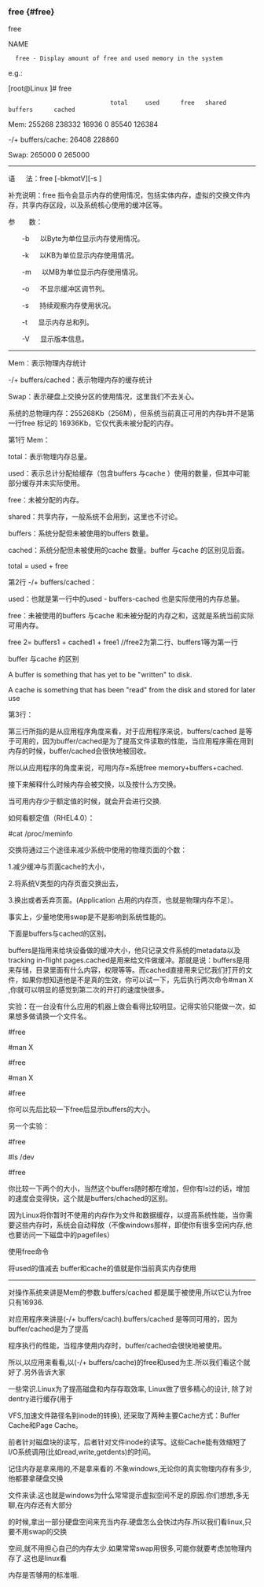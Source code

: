 ### free {#free}

free

NAME

      free - Display amount of free and used memory in the system

e.g.:

[root@Linux ]# free

                                 total     used      free   shared     buffers      cached

Mem:                  255268   238332     16936        0       85540      126384

-/+ buffers/cache:     26408   228860

Swap:                 265000        0    265000

----------------------------------------------------------------------------------------------------------------------------------------------------------

  语 　 法：free [-bkmotV][-s ]

  补充说明：free 指令会显示内存的使用情况，包括实体内存，虚拟的交换文件内存，共享内存区段，以及系统核心使用的缓冲区等。

  参　　数：

　　-b 　  以Byte为单位显示内存使用情况。

　　-k 　  以KB为单位显示内存使用情况。

　　-m 　  以MB为单位显示内存使用情况。

　　-o 　  不显示缓冲区调节列。

　　-s 　  持续观察内存使用状况。

　　-t 　  显示内存总和列。

　　-V 　  显示版本信息。

--------------------------------------------------------------------------------------------------------------------------------------------

Mem：表示物理内存统计    

-/+ buffers/cached：表示物理内存的缓存统计

Swap：表示硬盘上交换分区的使用情况，这里我们不去关心。

系统的总物理内存：255268Kb（256M），但系统当前真正可用的内存b并不是第一行free 标记的 16936Kb，它仅代表未被分配的内存。

第1行  Mem：

total：表示物理内存总量。

used：表示总计分配给缓存（包含buffers 与cache ）使用的数量，但其中可能部分缓存并未实际使用。

free：未被分配的内存。

shared：共享内存，一般系统不会用到，这里也不讨论。

buffers：系统分配但未被使用的buffers 数量。

cached：系统分配但未被使用的cache 数量。buffer 与cache 的区别见后面。

total = used + free    

第2行   -/+ buffers/cached：

used：也就是第一行中的used - buffers-cached   也是实际使用的内存总量。

free：未被使用的buffers 与cache 和未被分配的内存之和，这就是系统当前实际可用内存。

free 2= buffers1 + cached1 + free1   //free2为第二行、buffers1等为第一行

buffer 与cache 的区别

A buffer is something that has yet to be &quot;written&quot; to disk.

A cache is something that has been &quot;read&quot; from the disk and stored for later use

第3行：

第三行所指的是从应用程序角度来看，对于应用程序来说，buffers/cached 是等于可用的，因为buffer/cached是为了提高文件读取的性能，当应用程序需在用到内存的时候，buffer/cached会很快地被回收。

所以从应用程序的角度来说，可用内存=系统free memory+buffers+cached.

接下来解释什么时候内存会被交换，以及按什么方交换。

当可用内存少于额定值的时候，就会开会进行交换.

如何看额定值（RHEL4.0）：

#cat /proc/meminfo

交换将通过三个途径来减少系统中使用的物理页面的个数：　

1.减少缓冲与页面cache的大小，

2.将系统V类型的内存页面交换出去，　

3.换出或者丢弃页面。(Application 占用的内存页，也就是物理内存不足）。

事实上，少量地使用swap是不是影响到系统性能的。

下面是buffers与cached的区别。

buffers是指用来给块设备做的缓冲大小，他只记录文件系统的metadata以及 tracking in-flight pages.cached是用来给文件做缓冲。那就是说：buffers是用来存储，目录里面有什么内容，权限等等。而cached直接用来记忆我们打开的文件，如果你想知道他是不是真的生效，你可以试一下，先后执行两次命令#man X ,你就可以明显的感觉到第二次的开打的速度快很多。

实验：在一台没有什么应用的机器上做会看得比较明显。记得实验只能做一次，如果想多做请换一个文件名。

#free

#man X

#free

#man X

#free

你可以先后比较一下free后显示buffers的大小。

另一个实验：

#free

#ls /dev

#free

你比较一下两个的大小，当然这个buffers随时都在增加，但你有ls过的话，增加的速度会变得快，这个就是buffers/chached的区别。

因为Linux将你暂时不使用的内存作为文件和数据缓存，以提高系统性能，当你需要这些内存时，系统会自动释放（不像windows那样，即使你有很多空闲内存,他也要访问一下磁盘中的pagefiles）  

使用free命令  

将used的值减去   buffer和cache的值就是你当前真实内存使用

--------------

对操作系统来讲是Mem的参数.buffers/cached 都是属于被使用,所以它认为free只有16936.

对应用程序来讲是(-/+ buffers/cach).buffers/cached 是等同可用的，因为buffer/cached是为了提高

程序执行的性能，当程序使用内存时，buffer/cached会很快地被使用。

所以,以应用来看看,以(-/+ buffers/cache)的free和used为主.所以我们看这个就好了.另外告诉大家

一些常识.Linux为了提高磁盘和内存存取效率, Linux做了很多精心的设计, 除了对dentry进行缓存(用于

VFS,加速文件路径名到inode的转换), 还采取了两种主要Cache方式：Buffer Cache和Page Cache。

前者针对磁盘块的读写，后者针对文件inode的读写。这些Cache能有效缩短了 I/O系统调用(比如read,write,getdents)的时间。

记住内存是拿来用的,不是拿来看的.不象windows,无论你的真实物理内存有多少,他都要拿硬盘交换

文件来读.这也就是windows为什么常常提示虚拟空间不足的原因.你们想想,多无聊,在内存还有大部分

的时候,拿出一部分硬盘空间来充当内存.硬盘怎么会快过内存.所以我们看linux,只要不用swap的交换

空间,就不用担心自己的内存太少.如果常常swap用很多,可能你就要考虑加物理内存了.这也是linux看

内存是否够用的标准哦.